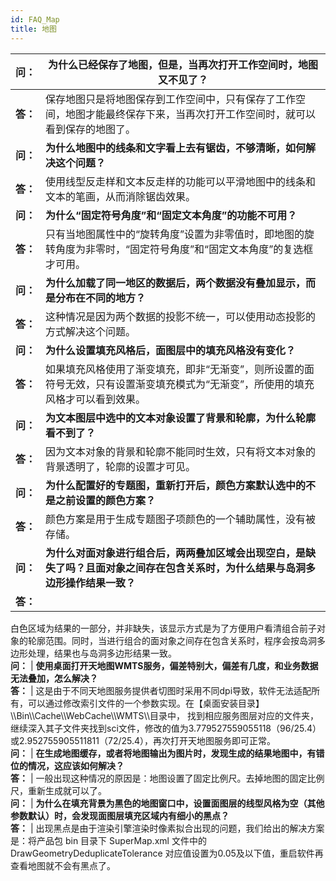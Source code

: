 ```yaml
---
id: FAQ_Map
title: 地图
---
```

**问：** | **为什么已经保存了地图，但是，当再次打开工作空间时，地图又不见了？**  
---|---  
**答：** |  保存地图只是将地图保存到工作空间中，只有保存了工作空间，地图才能最终保存下来，当再次打开工作空间时，就可以看到保存的地图了。  
**问：** | **为什么地图中的线条和文字看上去有锯齿，不够清晰，如何解决这个问题？**  
**答：** |  使用线型反走样和文本反走样的功能可以平滑地图中的线条和文本的笔画，从而消除锯齿效果。  
**问：** | **为什么“固定符号角度”和“固定文本角度”的功能不可用？**  
**答：** |  只有当地图属性中的“旋转角度”设置为非零值时，即地图的旋转角度为非零时，“固定符号角度”和“固定文本角度”的复选框才可用。  
**问：** | **为什么加载了同一地区的数据后，两个数据没有叠加显示，而是分布在不同的地方？**  
**答：** |  这种情况是因为两个数据的投影不统一，可以使用动态投影的方式解决这个问题。  
**问：** | **为什么设置填充风格后，面图层中的填充风格没有变化？**  
**答：** |  如果填充风格使用了渐变填充，即非“无渐变”，则所设置的面符号无效，只有设置渐变填充模式为“无渐变”，所使用的填充风格才可以看到效果。  
**问：** | **为文本图层中选中的文本对象设置了背景和轮廓，为什么轮廓看不到了？**  
**答：** |  因为文本对象的背景和轮廓不能同时生效，只有将文本对象的背景透明了，轮廓的设置才可见。  
**问：** | **为什么配置好的专题图，重新打开后，颜色方案默认选中的不是之前设置的颜色方案？**  
**答：** |  颜色方案是用于生成专题图子项颜色的一个辅助属性，没有被存储。  
**问：** | **为什么对面对象进行组合后，两两叠加区域会出现空白，是缺失了吗？且面对象之间存在包含关系时，为什么结果与岛洞多边形操作结果一致？**  
**答：** |
白色区域为结果的一部分，并非缺失，该显示方式是为了方便用户看清组合前子对象的轮廓范围。同时，当进行组合的面对象之间存在包含关系时，程序会按岛洞多边形处理，结果也与岛洞多边形结果一致。  
**问：** | **使用桌面打开天地图WMTS服务，偏差特别大，偏差有几度，和业务数据无法叠加，怎么解决？**  
**答：** |
这是由于不同天地图服务提供者切图时采用不同dpi导致，软件无法适配所有，可以通过修改索引文件的一个参数实现。在【桌面安装目录】\\\Bin\\\Cache\\\WebCache\\\WMTS\\\目录中，
找到相应服务图层对应的文件夹，继续深入其子文件夹找到sci文件，修改的值为3.779527559055118（96/25.4）或2.952755905511811（72/25.4），再次打开天地图服务即可正常。  
**问：** | **在生成地图缓存，或者将地图输出为图片时，发现生成的结果地图中，有错位的情况，这应该如何解决？**  
**答：** |  一般出现这种情况的原因是：地图设置了固定比例尺。去掉地图的固定比例尺，重新生成就可以了。  
**问：** | **为什么在填充背景为黑色的地图窗口中，设置面图层的线型风格为空（其他参数默认）时，会发现面图层填充区域内有细小的黑点？**  
**答：** |  出现黑点是由于渲染引擎渲染时像素拟合出现的问题，我们给出的解决方案是：将产品包 bin 目录下 SuperMap.xml 文件中的
DrawGeometryDeduplicateTolerance 对应值设置为0.05及以下值，重启软件再查看地图就不会有黑点了。  
  

